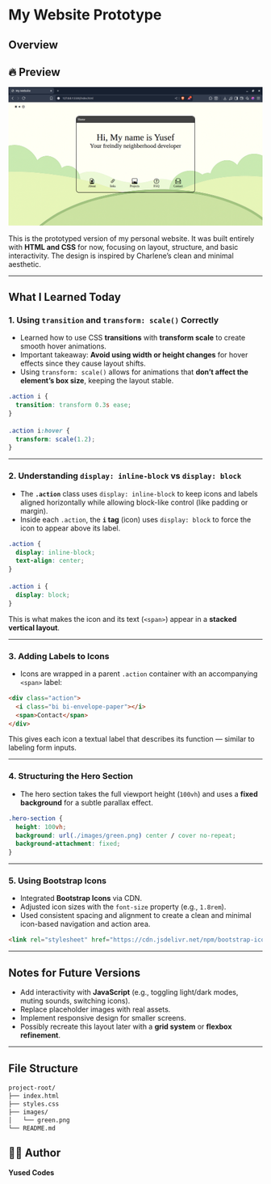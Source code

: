 # My Website Prototype

## Overview

## 🔥 Preview

![Nova Rebooted Screenshot](/images/demo.png)

This is the prototyped version of my personal website. It was built entirely with **HTML and CSS** for now, focusing on layout, structure, and basic interactivity. The design is inspired by Charlene’s clean and minimal aesthetic.

---

## What I Learned Today

### 1. Using `transition` and `transform: scale()` Correctly

* Learned how to use CSS **transitions** with **transform scale** to create smooth hover animations.
* Important takeaway: **Avoid using width or height changes** for hover effects since they cause layout shifts.
* Using `transform: scale()` allows for animations that **don’t affect the element’s box size**, keeping the layout stable.

```css
.action i {
  transition: transform 0.3s ease;
}

.action i:hover {
  transform: scale(1.2);
}
```

---

### 2. Understanding `display: inline-block` vs `display: block`

* The **`.action`** class uses `display: inline-block` to keep icons and labels aligned horizontally while allowing block-like control (like padding or margin).
* Inside each `.action`, the **`i` tag** (icon) uses `display: block` to force the icon to appear above its label.

```css
.action {
  display: inline-block;
  text-align: center;
}

.action i {
  display: block;
}
```

This is what makes the icon and its text (`<span>`) appear in a **stacked vertical layout**.

---

### 3. Adding Labels to Icons

* Icons are wrapped in a parent `.action` container with an accompanying `<span>` label:

```html
<div class="action">
  <i class="bi bi-envelope-paper"></i>
  <span>Contact</span>
</div>
```

This gives each icon a textual label that describes its function — similar to labeling form inputs.

---

### 4. Structuring the Hero Section

* The hero section takes the full viewport height (`100vh`) and uses a **fixed background** for a subtle parallax effect.

```css
.hero-section {
  height: 100vh;
  background: url(./images/green.png) center / cover no-repeat;
  background-attachment: fixed;
}
```

---

### 5. Using Bootstrap Icons

* Integrated **Bootstrap Icons** via CDN.
* Adjusted icon sizes with the `font-size` property (e.g., `1.8rem`).
* Used consistent spacing and alignment to create a clean and minimal icon-based navigation and action area.

```html
<link rel="stylesheet" href="https://cdn.jsdelivr.net/npm/bootstrap-icons@1.13.1/font/bootstrap-icons.min.css" />
```

---

## Notes for Future Versions

* Add interactivity with **JavaScript** (e.g., toggling light/dark modes, muting sounds, switching icons).
* Replace placeholder images with real assets.
* Implement responsive design for smaller screens.
* Possibly recreate this layout later with a **grid system** or **flexbox refinement**.

---

## File Structure

```
project-root/
├── index.html
├── styles.css
├── images/
│   └── green.png
└── README.md
```

## 👨‍💻 Author

**Yused Codes**